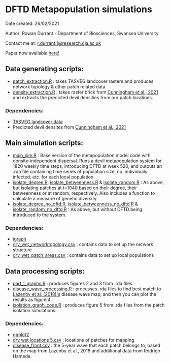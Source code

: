 # DFTD Metapopulation simulations

Date created: 26/02/2021

Author: Rowan Durrant - Department of Biosciences, Swansea University 

Contact me at: r.durrant.1@research.gla.ac.uk

Paper now available [here!](https://www.mdpi.com/2076-0817/10/12/1592)

## Data generating scripts:
- [patch_extraction.R](code/patch_extraction.R) : takes TASVEG landcover rasters and produces network topology & other patch related data
- [density_extraction.R](code/density_extraction.R) : takes raster brick from [Cunningham et al., 2021](https://doi.org/10.1111/ele.13703) and extracts the predicted devil densities from our patch locations.
### Dependencies:
- [TASVEG landcover data](https://dpipwe.tas.gov.au/conservation/development-planning-conservation-assessment/planning-tools/monitoring-and-mapping-tasmanias-vegetation-%28tasveg%29/tasveg-the-digital-vegetation-map-of-tasmania)
- Predicted devil densites from [Cunningham et al., 2021](https://onlinelibrary.wiley.com/doi/abs/10.1111/ele.13703)

## Main simulation scripts:
- [main_sim.R](code/main_sim.R) : Base version of the metapopulation model code with density-independent dispersal. Runs a devil metapopulation system for 1820 weekly time steps, introducing DFTD at week 520, and outputs an .rda file containing time series of population size, no. individuals infected, etc. for each local population.
- [isolate_degree.R](code/isolate_degree.R), [isolate_betweenness.R](code/isolate_betweenness.R) & [isolate_random.R](Rcode/isolate_random.R) : As above, but isolating patches at t=1040 based on their degree, their betweenness or at random, respectively. Also includes a function to calculate a measure of genetic diversity. 
- [isolate_degree_no_dftd.R](code/isolate_degree_no_dftd.R), [isolate_betweenness_no_dftd.R](code/isolate_betweenness_no_dftd.R) & [isolate_random_no_dftd.R](code/isolate_random_no_dftd.R) : As above, but without DFTD being introduced to the system.

### Dependencies: 
- [igraph](https://igraph.org/r/) 
- [dry_wet_networktopology.csv](data/dry_wet_networktopology.csv) : contains data to set up the network structure
- [dry_wet_patch_areas.csv](data/dry_wet_patch_areas.csv) : contains data to set up local populations 


## Data processing scripts:
- [part_1_graphs.R](code/part_1_graphs.R) : produces figures 2 and 3 from .rda files.
- [disease_wave_processing.R](code/disease_wave_processing.R) : processes .rda files to find best match to [Lazenby et al. (2018)'s](https://besjournals.onlinelibrary.wiley.com/doi/abs/10.1111/1365-2664.13088) disease wave map, and then you can plot the results as figure 4.
- [isolation_graph_code.R](code/isolation_graph_code.R) : produces figure 5 from .rda files from the patch isolation simulations.


### Dependencies: 
- [ggplot2](https://ggplot2.tidyverse.org/)
- [dry wet locations 5.csv](data/dry%20wet%20locations%205.csv) : locations of patches for mapping
- [disease_front.csv](data/disease_front.csv) : the 5-year wave that each patch belongs to, based on the map from Lazenby et al., 2018 and additional data from Rodrigo Hamede.



